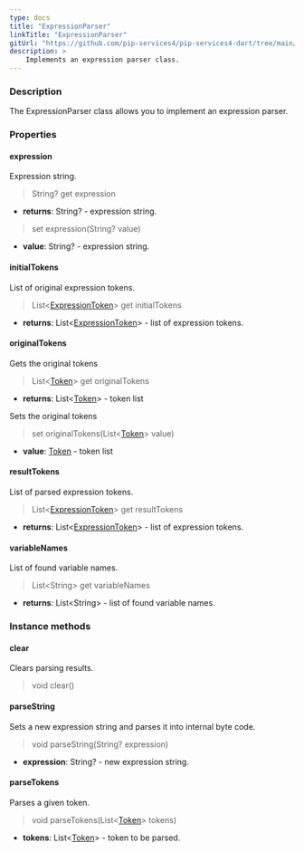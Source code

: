 ```yaml
---
type: docs
title: "ExpressionParser"
linkTitle: "ExpressionParser"
gitUrl: "https://github.com/pip-services4/pip-services4-dart/tree/main/pip-services4-expressions-dart"
description: > 
    Implements an expression parser class.
---
```


### Description

The ExpressionParser class allows you to implement an expression parser.

### Properties

#### expression
Expression string.

> String? get expression

- **returns**: String? - expression string.

> set expression(String? value)

- **value**: String? - expression string.


#### initialTokens
List of original expression tokens.

> List<[ExpressionToken](../expression_token)> get initialTokens

- **returns**: List<[ExpressionToken](../expression_token)> - list of expression tokens.

#### originalTokens
Gets the original tokens

> List<[Token](../../../tokenizers/token)> get originalTokens

- **returns**: List<[Token](../../../tokenizers/token)> - token list

Sets the original tokens
> set originalTokens(List<[Token](../../../tokenizers/token)> value)

- **value**: [Token](../../../tokenizers/token) - token list

#### resultTokens
List of parsed expression tokens.

> List<[ExpressionToken](../expression_token)> get resultTokens

- **returns**: List<[ExpressionToken](../expression_token)> - list of expression tokens.

#### variableNames
List of found variable names.

> List\<String\> get variableNames

- **returns**: List\<String\> - list of found variable names.


### Instance methods

#### clear
Clears parsing results.

> void clear()


#### parseString
Sets a new expression string and parses it into internal byte code.

> void parseString(String? expression)

- **expression**: String? - new expression string.

#### parseTokens
Parses a given token.
> void parseTokens(List<[Token](../../../tokenizers/token)> tokens)

- **tokens**: List<[Token](../../../tokenizers/token)> - token to be parsed.


